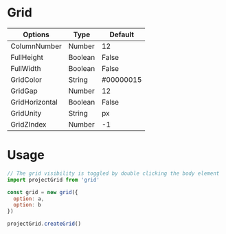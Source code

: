 # Grid

| Options | Type | Default |
| ----------- | ----------- | ----------- |
| ColumnNumber | Number | 12 |
| FullHeight | Boolean | False |
| FullWidth | Boolean | False |
| GridColor | String | #00000015 |
| GridGap | Number | 12 |
| GridHorizontal | Boolean | False |
| GridUnity | String | px |
| GridZIndex | Number | -1 |


# Usage
```js
// The grid visibility is toggled by double clicking the body element
import projectGrid from 'grid'

const grid = new grid({ 
  option: a,
  option: b
})

projectGrid.createGrid()
```

